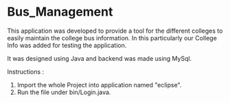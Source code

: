 # Bus_Management

This application was developed to provide a tool for the different colleges to easily maintain the college bus information. In this particularly our College Info was added for testing the application.

It was designed using Java and backend was made using MySql.

Instructions :
  1. Import the whole Project into application named "eclipse".
  2. Run the file under bin/Login.java.
